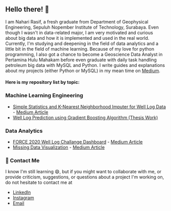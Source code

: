 ## Hello there! 👋 
I am Nahari Rasif, a fresh graduate from Department of Geophysical Engineering, Sepuluh Nopember Institute of Technology, Surabaya. Even though I wasn't in data-related major, I am very motivated and curious about big data and how it is implemented and used in the real world. Currently, I'm studying and deepening in the field of data analytics and a little bit in the field of machine learning. Because of my love for python programming, I also got a chance to become a Geoscience Data Analyst in Pertamina Hulu Mahakam before even graduate with daily task handling petroleum big data with MySQL and Python. I write guides and explanations about my projects (either Python or MySQL) in my mean time on [Medium](https://medium.com/@naharirasif).

#### Here is my repository list by topic:

### Machine Learning Engineering
- [Simple Statistics and K-Nearest Neighborhood Imputer for Well Log Data](https://github.com/nrasif/KMeans-Imputation-WellLogs) - [Medium Article](https://medium.com/@naharirasif/imputing-missing-well-log-data-values-with-simple-statistics-and-knn-imputer-58c7343d3163)
- [Well Log Prediction using Gradient Boosting Algorithm (Thesis Work)](https://github.com/nrasif/DTlog-Prediction-MachineLearning-Thesis)

### Data Analytics
- [FORCE 2020 Well Log Challange Dashboard](https://github.com/nrasif/Dashboard-Force2020-WellLogChallange) - [Medium Article](https://medium.com/@naharirasif/a-concise-guide-to-plotly-and-dash-for-well-log-dashboard-ad86b8f5c615)
- [Missing Data Visualization](https://github.com/nrasif/Missing-Data-Visualization-Study-Case) - [Medium Article](https://medium.com/@naharirasif/imputing-missing-well-log-data-values-with-simple-statistics-and-knn-imputer-58c7343d3163)

### :speech_balloon: Contact Me

I know I'm still learning 😄, but if you might want to collaborate with me, or provide criticism, suggestions, or questions about a project I'm working on, do not hesitate to contact me at
- [LinkedIn](https://www.linkedin.com/in/naharirasif/)
- [Instagram](https://www.instagram.com/naharirasif/)
- [Email](mailto:naharirasif18@gmail.com)
